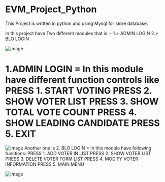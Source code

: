 # EVM_Project_Python
This Project is written in python and using Mysql for store database.

In this project have Two different modules that is :- 1.> ADMIN LOGIN  2.> BLO LOGIN

![image](https://user-images.githubusercontent.com/78717816/176805231-31f47124-636a-4ce6-bf20-e0ee996071c5.png)

1.ADMIN LOGIN =
In this module have different function controls like 
PRESS 1. START VOTING
PRESS 2. SHOW VOTER LIST
PRESS 3. SHOW TOTAL VOTE COUNT
PRESS 4. SHOW LEADING CANDIDATE
PRESS 5. EXIT
========================
![image](https://user-images.githubusercontent.com/78717816/176805360-80d0de54-6416-4cba-b109-dd27f5fa6c2d.png)
Another one is 
2. BLO LOGIN =
In this module have following functions:
  PRESS 1. ADD VOTER IN LIST
  PRESS 2. SHOW VOTER LIST
  PRESS 3. DELETE VOTER FORM LIST
  PRESS 4. MODIFY VOTER INFORMATION
  PRESS 5. MAIN MENU
  
  ![image](https://user-images.githubusercontent.com/78717816/176805820-78f0d714-8fc1-4a54-96e2-6e3e2be4b527.png)
